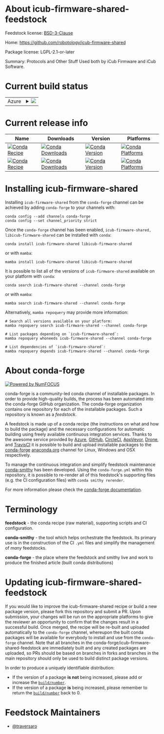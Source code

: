 About icub-firmware-shared-feedstock
====================================

Feedstock license: [BSD-3-Clause](https://github.com/conda-forge/icub-firmware-shared-feedstock/blob/main/LICENSE.txt)

Home: https://github.com/robotology/icub-firmware-shared

Package license: LGPL-2.1-or-later

Summary: Protocols and Other Stuff Used both by iCub Firmware and iCub Software.

Current build status
====================


<table>
    
  <tr>
    <td>Azure</td>
    <td>
      <details>
        <summary>
          <a href="https://dev.azure.com/conda-forge/feedstock-builds/_build/latest?definitionId=23466&branchName=main">
            <img src="https://dev.azure.com/conda-forge/feedstock-builds/_apis/build/status/icub-firmware-shared-feedstock?branchName=main">
          </a>
        </summary>
        <table>
          <thead><tr><th>Variant</th><th>Status</th></tr></thead>
          <tbody><tr>
              <td>linux_64</td>
              <td>
                <a href="https://dev.azure.com/conda-forge/feedstock-builds/_build/latest?definitionId=23466&branchName=main">
                  <img src="https://dev.azure.com/conda-forge/feedstock-builds/_apis/build/status/icub-firmware-shared-feedstock?branchName=main&jobName=linux&configuration=linux%20linux_64_" alt="variant">
                </a>
              </td>
            </tr><tr>
              <td>linux_aarch64</td>
              <td>
                <a href="https://dev.azure.com/conda-forge/feedstock-builds/_build/latest?definitionId=23466&branchName=main">
                  <img src="https://dev.azure.com/conda-forge/feedstock-builds/_apis/build/status/icub-firmware-shared-feedstock?branchName=main&jobName=linux&configuration=linux%20linux_aarch64_" alt="variant">
                </a>
              </td>
            </tr><tr>
              <td>linux_ppc64le</td>
              <td>
                <a href="https://dev.azure.com/conda-forge/feedstock-builds/_build/latest?definitionId=23466&branchName=main">
                  <img src="https://dev.azure.com/conda-forge/feedstock-builds/_apis/build/status/icub-firmware-shared-feedstock?branchName=main&jobName=linux&configuration=linux%20linux_ppc64le_" alt="variant">
                </a>
              </td>
            </tr><tr>
              <td>osx_64</td>
              <td>
                <a href="https://dev.azure.com/conda-forge/feedstock-builds/_build/latest?definitionId=23466&branchName=main">
                  <img src="https://dev.azure.com/conda-forge/feedstock-builds/_apis/build/status/icub-firmware-shared-feedstock?branchName=main&jobName=osx&configuration=osx%20osx_64_" alt="variant">
                </a>
              </td>
            </tr><tr>
              <td>osx_arm64</td>
              <td>
                <a href="https://dev.azure.com/conda-forge/feedstock-builds/_build/latest?definitionId=23466&branchName=main">
                  <img src="https://dev.azure.com/conda-forge/feedstock-builds/_apis/build/status/icub-firmware-shared-feedstock?branchName=main&jobName=osx&configuration=osx%20osx_arm64_" alt="variant">
                </a>
              </td>
            </tr><tr>
              <td>win_64</td>
              <td>
                <a href="https://dev.azure.com/conda-forge/feedstock-builds/_build/latest?definitionId=23466&branchName=main">
                  <img src="https://dev.azure.com/conda-forge/feedstock-builds/_apis/build/status/icub-firmware-shared-feedstock?branchName=main&jobName=win&configuration=win%20win_64_" alt="variant">
                </a>
              </td>
            </tr>
          </tbody>
        </table>
      </details>
    </td>
  </tr>
</table>

Current release info
====================

| Name | Downloads | Version | Platforms |
| --- | --- | --- | --- |
| [![Conda Recipe](https://img.shields.io/badge/recipe-icub--firmware--shared-green.svg)](https://anaconda.org/conda-forge/icub-firmware-shared) | [![Conda Downloads](https://img.shields.io/conda/dn/conda-forge/icub-firmware-shared.svg)](https://anaconda.org/conda-forge/icub-firmware-shared) | [![Conda Version](https://img.shields.io/conda/vn/conda-forge/icub-firmware-shared.svg)](https://anaconda.org/conda-forge/icub-firmware-shared) | [![Conda Platforms](https://img.shields.io/conda/pn/conda-forge/icub-firmware-shared.svg)](https://anaconda.org/conda-forge/icub-firmware-shared) |
| [![Conda Recipe](https://img.shields.io/badge/recipe-libicub--firmware--shared-green.svg)](https://anaconda.org/conda-forge/libicub-firmware-shared) | [![Conda Downloads](https://img.shields.io/conda/dn/conda-forge/libicub-firmware-shared.svg)](https://anaconda.org/conda-forge/libicub-firmware-shared) | [![Conda Version](https://img.shields.io/conda/vn/conda-forge/libicub-firmware-shared.svg)](https://anaconda.org/conda-forge/libicub-firmware-shared) | [![Conda Platforms](https://img.shields.io/conda/pn/conda-forge/libicub-firmware-shared.svg)](https://anaconda.org/conda-forge/libicub-firmware-shared) |

Installing icub-firmware-shared
===============================

Installing `icub-firmware-shared` from the `conda-forge` channel can be achieved by adding `conda-forge` to your channels with:

```
conda config --add channels conda-forge
conda config --set channel_priority strict
```

Once the `conda-forge` channel has been enabled, `icub-firmware-shared, libicub-firmware-shared` can be installed with `conda`:

```
conda install icub-firmware-shared libicub-firmware-shared
```

or with `mamba`:

```
mamba install icub-firmware-shared libicub-firmware-shared
```

It is possible to list all of the versions of `icub-firmware-shared` available on your platform with `conda`:

```
conda search icub-firmware-shared --channel conda-forge
```

or with `mamba`:

```
mamba search icub-firmware-shared --channel conda-forge
```

Alternatively, `mamba repoquery` may provide more information:

```
# Search all versions available on your platform:
mamba repoquery search icub-firmware-shared --channel conda-forge

# List packages depending on `icub-firmware-shared`:
mamba repoquery whoneeds icub-firmware-shared --channel conda-forge

# List dependencies of `icub-firmware-shared`:
mamba repoquery depends icub-firmware-shared --channel conda-forge
```


About conda-forge
=================

[![Powered by
NumFOCUS](https://img.shields.io/badge/powered%20by-NumFOCUS-orange.svg?style=flat&colorA=E1523D&colorB=007D8A)](https://numfocus.org)

conda-forge is a community-led conda channel of installable packages.
In order to provide high-quality builds, the process has been automated into the
conda-forge GitHub organization. The conda-forge organization contains one repository
for each of the installable packages. Such a repository is known as a *feedstock*.

A feedstock is made up of a conda recipe (the instructions on what and how to build
the package) and the necessary configurations for automatic building using freely
available continuous integration services. Thanks to the awesome service provided by
[Azure](https://azure.microsoft.com/en-us/services/devops/), [GitHub](https://github.com/),
[CircleCI](https://circleci.com/), [AppVeyor](https://www.appveyor.com/),
[Drone](https://cloud.drone.io/welcome), and [TravisCI](https://travis-ci.com/)
it is possible to build and upload installable packages to the
[conda-forge](https://anaconda.org/conda-forge) [anaconda.org](https://anaconda.org/)
channel for Linux, Windows and OSX respectively.

To manage the continuous integration and simplify feedstock maintenance
[conda-smithy](https://github.com/conda-forge/conda-smithy) has been developed.
Using the ``conda-forge.yml`` within this repository, it is possible to re-render all of
this feedstock's supporting files (e.g. the CI configuration files) with ``conda smithy rerender``.

For more information please check the [conda-forge documentation](https://conda-forge.org/docs/).

Terminology
===========

**feedstock** - the conda recipe (raw material), supporting scripts and CI configuration.

**conda-smithy** - the tool which helps orchestrate the feedstock.
                   Its primary use is in the construction of the CI ``.yml`` files
                   and simplify the management of *many* feedstocks.

**conda-forge** - the place where the feedstock and smithy live and work to
                  produce the finished article (built conda distributions)


Updating icub-firmware-shared-feedstock
=======================================

If you would like to improve the icub-firmware-shared recipe or build a new
package version, please fork this repository and submit a PR. Upon submission,
your changes will be run on the appropriate platforms to give the reviewer an
opportunity to confirm that the changes result in a successful build. Once
merged, the recipe will be re-built and uploaded automatically to the
`conda-forge` channel, whereupon the built conda packages will be available for
everybody to install and use from the `conda-forge` channel.
Note that all branches in the conda-forge/icub-firmware-shared-feedstock are
immediately built and any created packages are uploaded, so PRs should be based
on branches in forks and branches in the main repository should only be used to
build distinct package versions.

In order to produce a uniquely identifiable distribution:
 * If the version of a package **is not** being increased, please add or increase
   the [``build/number``](https://docs.conda.io/projects/conda-build/en/latest/resources/define-metadata.html#build-number-and-string).
 * If the version of a package **is** being increased, please remember to return
   the [``build/number``](https://docs.conda.io/projects/conda-build/en/latest/resources/define-metadata.html#build-number-and-string)
   back to 0.

Feedstock Maintainers
=====================

* [@traversaro](https://github.com/traversaro/)


<!-- dummy commit to enable rerendering -->

